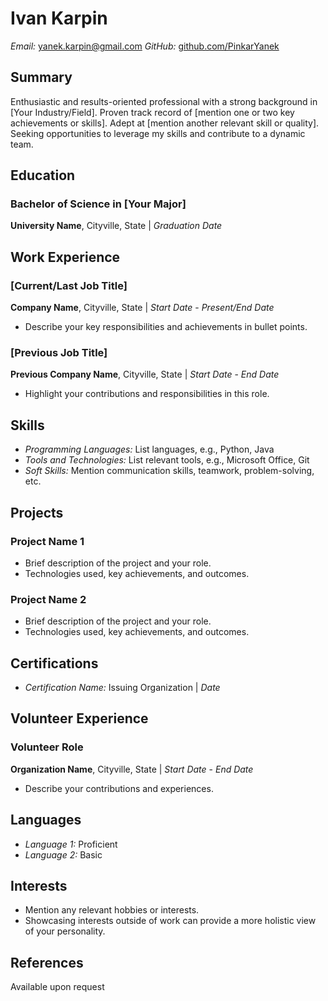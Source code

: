 # Ivan Karpin 
*Email:* yanek.karpin@gmail.com *GitHub:* [github.com/PinkarYanek](https://github.com/PinkarYanek)

## Summary
Enthusiastic and results-oriented professional with a strong background in [Your Industry/Field]. Proven track record of [mention one or two key achievements or skills]. Adept at [mention another relevant skill or quality]. Seeking opportunities to leverage my skills and contribute to a dynamic team.

## Education
### Bachelor of Science in [Your Major]
**University Name**, Cityville, State | *Graduation Date*

## Work Experience
### [Current/Last Job Title]
**Company Name**, Cityville, State | *Start Date* - *Present/End Date*
- Describe your key responsibilities and achievements in bullet points.

### [Previous Job Title]
**Previous Company Name**, Cityville, State | *Start Date* - *End Date*
- Highlight your contributions and responsibilities in this role.

## Skills
- *Programming Languages:* List languages, e.g., Python, Java
- *Tools and Technologies:* List relevant tools, e.g., Microsoft Office, Git
- *Soft Skills:* Mention communication skills, teamwork, problem-solving, etc.

## Projects
### Project Name 1
- Brief description of the project and your role.
- Technologies used, key achievements, and outcomes.

### Project Name 2
- Brief description of the project and your role.
- Technologies used, key achievements, and outcomes.

## Certifications
- *Certification Name:* Issuing Organization | *Date*

## Volunteer Experience
### Volunteer Role
**Organization Name**, Cityville, State | *Start Date* - *End Date*
- Describe your contributions and experiences.

## Languages
- *Language 1:* Proficient
- *Language 2:* Basic

## Interests
- Mention any relevant hobbies or interests.
- Showcasing interests outside of work can provide a more holistic view of your personality.

## References
Available upon request